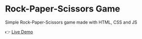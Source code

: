 # Rock-Paper-Scissors Game
Simple Rock-Paper-Scissors game made with HTML, CSS and JS  

:point_right: <a href="https://drewnioq.github.io/rock-paper-scissors/" target="_blank">Live Demo</a>
